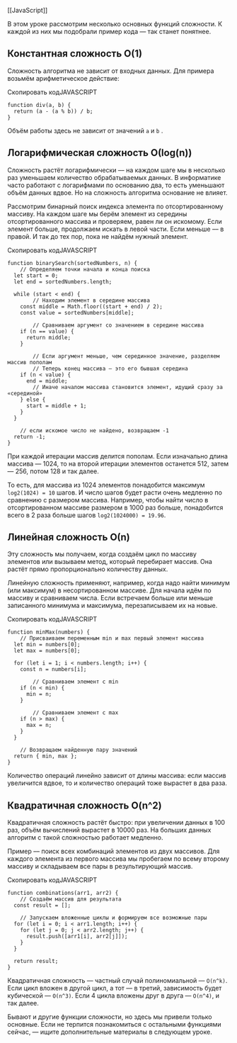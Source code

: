 [[JavaScript]]

В этом уроке рассмотрим несколько основных функций сложности. К каждой из них мы подобрали пример кода — так станет понятнее.

## Константная сложность О(1)

Сложность алгоритма не зависит от входных данных. Для примера возьмём арифметическое действие:

Скопировать кодJAVASCRIPT

```
function div(a, b) {
  return (a - (a % b)) / b;
} 
```

Объём работы здесь не зависит от значений `a` и `b` .

## Логарифмическая сложность О(log(n))

Сложность растёт логарифмически –– на каждом шаге мы в несколько раз уменьшаем количество обрабатываемых данных. В информатике часто работают с логарифмами по основанию два, то есть уменьшают объём данных вдвое. Но на сложность алгоритма основание не влияет.

Рассмотрим бинарный поиск индекса элемента по отсортированному массиву. На каждом шаге мы берём элемент из середины отсортированного массива и проверяем, равен ли он искомому. Если элемент больше, продолжаем искать в левой части. Если меньше –– в правой. И так до тех пор, пока не найдём нужный элемент.

Скопировать кодJAVASCRIPT

```
function binarySearch(sortedNumbers, n) {
    // Определяем точки начала и конца поиска
  let start = 0;
  let end = sortedNumbers.length;
    
  while (start < end) {
        // Находим элемент в середине массива
    const middle = Math.floor((start + end) / 2);
    const value = sortedNumbers[middle];
    
        // Сравниваем аргумент со значением в середине массива
    if (n == value) {
      return middle;
    }

        // Если аргумент меньше, чем серединное значение, разделяем массив пополам
        // Теперь конец массива — это его бывшая середина
    if (n < value) {
      end = middle;
        // Иначе началом массива становится элемент, идущий сразу за «серединой»
    } else {
      start = middle + 1;
    }
  }
  
    // если искомое число не найдено, возвращаем -1
  return -1;
} 
```

При каждой итерации массив делится пополам. Если изначально длина массива — 1024, то на второй итерации элементов останется 512, затем — 256, потом 128 и так далее.

То есть, для массива из 1024 элементов понадобится максимум `log2(1024) = 10` шагов. И число шагов будет расти очень медленно по сравнению с размером массива. Например, чтобы найти число в отсортированном массиве размером в 1000 раз больше, понадобится всего в 2 раза больше шагов `log2(1024000) = 19.96`.

## Линейная сложность О(n)

Эту сложность мы получаем, когда создаём цикл по массиву элементов или вызываем метод, который перебирает массив. Она растёт прямо пропорционально количеству данных.

Линейную сложность применяют, например, когда надо найти минимум (или максимум) в несортированном массиве. Для начала идём по массиву и сравниваем числа. Если встречаем больше или меньше записанного минимума и максимума, перезаписываем их на новые.

Скопировать кодJAVASCRIPT

```
function minMax(numbers) {
    // Присваиваем переменным min и max первый элемент массива
  let min = numbers[0];
  let max = numbers[0];
 
  for (let i = 1; i < numbers.length; i++) {
    const n = numbers[i];

        // Сравниваем элемент с min
    if (n < min) {
      min = n;
    }

        // Сравниваем элемент с max
    if (n > max) {
      max = n;
    }
  }
    
    // Возвращаем найденную пару значений 
  return { min, max };
} 
```

Количество операций линейно зависит от длины массива: если массив увеличится вдвое, то и количество операций тоже вырастет в два раза.

## Квадратичная сложность O(n^2)

Квадратичная сложность растёт быстро: при увеличении данных в 100 раз, объём вычислений вырастет в 10000 раз. На больших данных алгоритм с такой сложностью работает медленно.

Пример –– поиск всех комбинаций элементов из двух массивов. Для каждого элемента из первого массива мы пробегаем по всему второму массиву и складываем все пары в результирующий массив.

Скопировать кодJAVASCRIPT

```
function combinations(arr1, arr2) {
    // Создаём массив для результата
  const result = [];

    // Запускаем вложенные циклы и формируем все возможные пары
  for (let i = 0; i < arr1.length; i++) {
    for (let j = 0; j < arr2.length; j++) {
      result.push([arr1[i], arr2[j]]);
    }
  }

  return result;
} 
```

Квадратичная сложность — частный случай полиномиальной — `O(n^k)`. Если цикл вложен в другой цикл, а тот — в третий, зависимость будет кубической — `O(n^3)`. Если 4 цикла вложены друг в друга — `O(n^4)`, и так далее.

Бывают и другие функции сложности, но здесь мы привели только основные. Если не терпится познакомиться с остальными функциями сейчас, — ищите дополнительные материалы в следующем уроке.